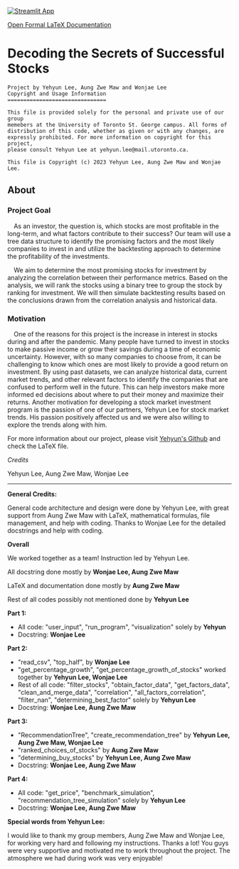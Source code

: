 [![Streamlit App](https://static.streamlit.io/badges/streamlit_badge_black_white.svg)](https://yehyunlee-csc111-project-part1-user-input-visualization-44zweb.streamlit.app/)

[Open Formal LaTeX Documentation](https://github.com/YehyunLee/CSC111-Project/blob/master/LaTeX/CSC111_Project_Phase_2.pdf)

# **Decoding the Secrets of Successful Stocks**


```
Project by Yehyun Lee, Aung Zwe Maw and Wonjae Lee
Copyright and Usage Information
===============================

This file is provided solely for the personal and private use of our group
memebers at the University of Toronto St. George campus. All forms of
distribution of this code, whether as given or with any changes, are
expressly prohibited. For more information on copyright for this project,
please consult Yehyun Lee at yehyun.lee@mail.utoronto.ca.

This file is Copyright (c) 2023 Yehyun Lee, Aung Zwe Maw and Wonjae Lee.
```

## **About**


### **Project Goal**

⠀ As an investor, the question is, which stocks are most profitable in the long-term, and what factors contribute to their success? Our team will use a tree data structure to identify the promising factors and the most likely companies to invest in and utilize the backtesting approach to determine the profitability of the investments.

⠀ We aim to determine the most promising stocks for investment by analyzing the correlation between their performance metrics. Based on the analysis, we will rank the stocks using a binary tree to group the stock by ranking for investment. We will then simulate backtesting results based on the conclusions drawn from the correlation analysis and historical data.


### **Motivation**

⠀ One of the reasons for this project is the increase in interest in stocks during and after the pandemic. Many people have turned to invest in stocks to make passive income or grow their savings during a time of economic uncertainty. However, with so many companies to choose from, it can be challenging to know which ones are most likely to provide a good return on investment. By using past datasets, we can analyze historical data, current market trends, and other relevant factors to identify the companies that are confused to perform well in the future. This can help investors make more informed ed decisions about where to put their money and maximize their returns. Another motivation for developing a stock market investment program is the passion of one of our partners, Yehyun Lee for stock market trends. His passion positively affected us and we were also willing to explore the trends along with him.

For more information about our project, please visit [Yehyun's Github](https://github.com/YehyunLee/CSC111-Project) and check the LaTeX file.

*Credits*

Yehyun Lee, Aung Zwe Maw, Wonjae Lee

---------------------------------------------------------------------------------------------------------------------------

**General Credits:**

General code architecture and design were done by Yehyun Lee, with great support from Aung Zwe Maw with LaTeX, mathematical formulas, file management, and help with coding. Thanks to Wonjae Lee for the detailed docstrings and help with coding.

**Overall**

We worked together as a team! Instruction led by Yehyun Lee.

All docstring done mostly by **Wonjae Lee, Aung Zwe Maw**

LaTeX and documentation done mostly by **Aung Zwe Maw**

Rest of all codes possibly not mentioned done by **Yehyun Lee**

**Part 1:**



* All code: "user_input", "run_program", "visualization" solely by **Yehyun**
* Docstring: **Wonjae Lee**

**Part 2:**



* "read_csv", "top_half",  by **Wonjae Lee**
* "get_percentage_growth", "get_percentage_growth_of_stocks" worked together by **Yehyun Lee, Wonjae Lee**
* Rest of all code: "filter_stocks", "obtain_factor_data", "get_factors_data", "clean_and_merge_data", "correlation", "all_factors_correlation", "filter_nan", "determining_best_factor" solely by **Yehyun Lee**
* Docstring: **Wonjae Lee, Aung Zwe Maw**

**Part 3:**



* "RecommendationTree", "create_recommendation_tree" by **Yehyun Lee, Aung Zwe Maw, Wonjae Lee**
* "ranked_choices_of_stocks" by **Aung Zwe Maw**
* "determining_buy_stocks" by **Yehyun Lee, Aung Zwe Maw**
* Docstring: **Wonjae Lee, Aung Zwe Maw**

**Part 4:**



* All code: "get_price", "benchmark_simulation", "recommendation_tree_simulation" solely by **Yehyun Lee**
* Docstring: **Wonjae Lee, Aung Zwe Maw**

**Special words from Yehyun Lee:**

I would like to thank my group members, Aung Zwe Maw and Wonjae Lee, for working very hard and following my instructions. Thanks a lot! You guys were very supportive and motivated me to work throughout the project. The atmosphere we had during work was very enjoyable!
